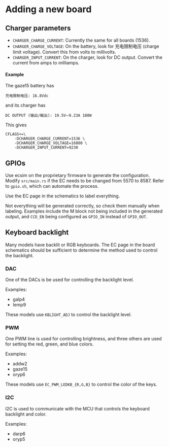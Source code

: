 # Adding a new board

## Charger parameters

- `CHARGER_CHARGE_CURRENT`: Currently the same for all boards (1536).
- `CHARGER_CHARGE_VOLTAGE`: On the battery, look for 充电限制电压 (charge limit
  voltage). Convert this from volts to millivolts.
- `CHARGER_INPUT_CURRENT`: On the charger, look for DC output. Convert the
  current from amps to milliamps.

#### Example

The gaze15 battery has

```
充电限制电压: 16.8Vdc
```

and its charger has

```
DC OUTPUT (输出/輸出): 19.5V⎓9.23A 180W
```

This gives

```
CFLAGS+=\
	-DCHARGER_CHARGE_CURRENT=1536 \
	-DCHARGER_CHARGE_VOLTAGE=16800 \
	-DCHARGER_INPUT_CURRENT=9230
```

## GPIOs

Use ecsim on the proprietary firmware to generate the configuration. Modify
`src/main.rs` if the EC needs to be changed from 5570 to 8587. Refer to
`gpio.sh`, which can automate the process.

Use the EC page in the schematics to label everything.

Not everything will be generated correctly, so check them manually when
labeling. Examples include the M block not being included in the generated
output, and `CCD_EN` being configured as `GPIO_IN` instead of `GPIO_OUT`.

## Keyboard backlight

Many models have backlit or RGB keyboards. The EC page in the board schematics
should be sufficient to determine the method used to control the backlight.

### DAC

One of the DACs is be used for controlling the backlight level.

Examples:

- galp4
- lemp9

These models use `KBLIGHT_ADJ` to control the backlight level.

### PWM

One PWM line is used for controlling brightness, and three others are used for
setting the red, green, and blue colors.

Examples:

- addw2
- gaze15
- oryp6

These models use `EC_PWM_LEDKB_{R,G,B}` to control the color of the keys.

### I2C

I2C is used to communicate with the MCU that controls the keyboard backlight
and color.

Examples:

- darp6
- oryp5
